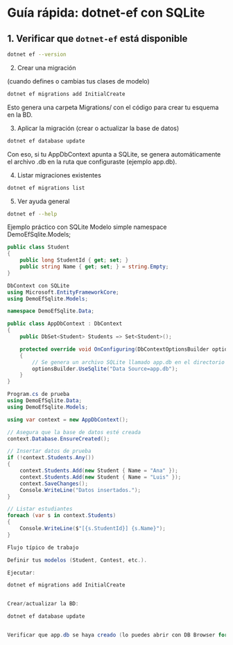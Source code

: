 # Guía rápida: dotnet-ef con SQLite

## 1. Verificar que `dotnet-ef` está disponible
```bash
dotnet ef --version
```

2. Crear una migración

(cuando defines o cambias tus clases de modelo)

```bash
dotnet ef migrations add InitialCreate
```


Esto genera una carpeta Migrations/ con el código para crear tu esquema en la BD.

3. Aplicar la migración (crear o actualizar la base de datos)
```bash
dotnet ef database update
```


Con eso, si tu AppDbContext apunta a SQLite, se genera automáticamente el archivo .db en la ruta que configuraste (ejemplo app.db).

4. Listar migraciones existentes
```bash
dotnet ef migrations list
```

5. Ver ayuda general
```bash
dotnet ef --help
```

Ejemplo práctico con SQLite
Modelo simple
namespace DemoEfSqlite.Models;

```csharp
public class Student
{
    public long StudentId { get; set; }
    public string Name { get; set; } = string.Empty;
}

DbContext con SQLite
using Microsoft.EntityFrameworkCore;
using DemoEfSqlite.Models;

namespace DemoEfSqlite.Data;

public class AppDbContext : DbContext
{
    public DbSet<Student> Students => Set<Student>();

    protected override void OnConfiguring(DbContextOptionsBuilder optionsBuilder)
    {
        // Se genera un archivo SQLite llamado app.db en el directorio de salida
        optionsBuilder.UseSqlite("Data Source=app.db");
    }
}

Program.cs de prueba
using DemoEfSqlite.Data;
using DemoEfSqlite.Models;

using var context = new AppDbContext();

// Asegura que la base de datos esté creada
context.Database.EnsureCreated();

// Insertar datos de prueba
if (!context.Students.Any())
{
    context.Students.Add(new Student { Name = "Ana" });
    context.Students.Add(new Student { Name = "Luis" });
    context.SaveChanges();
    Console.WriteLine("Datos insertados.");
}

// Listar estudiantes
foreach (var s in context.Students)
{
    Console.WriteLine($"[{s.StudentId}] {s.Name}");
}

Flujo típico de trabajo

Definir tus modelos (Student, Contest, etc.).

Ejecutar:

dotnet ef migrations add InitialCreate


Crear/actualizar la BD:

dotnet ef database update


Verificar que app.db se haya creado (lo puedes abrir con DB Browser for SQLite).

```


